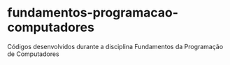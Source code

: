# fundamentos-programacao-computadores
Códigos desenvolvidos durante a disciplina Fundamentos da Programação de Computadores
